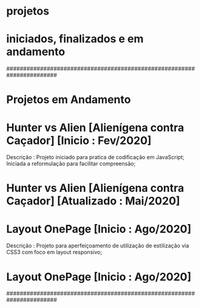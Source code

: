 
# projetos #
# iniciados, finalizados e em andamento #



#######################################################################
# Projetos em Andamento

# Hunter vs Alien [Alienígena contra Caçador] [Inicio : Fev/2020]
Descrição : Projeto iniciado para pratica de codificação em JavaScript;
            Iniciada a reformulação para facilitar compreensão;
# Hunter vs Alien [Alienígena contra Caçador] [Atualizado : Mai/2020]


# Layout OnePage [Inicio : Ago/2020]
Descrição : Projeto para aperfeiçoamento de utilização de estilização via CSS3
            com foco em layout responsivo;
# Layout OnePage [Inicio : Ago/2020]
#######################################################################
  

